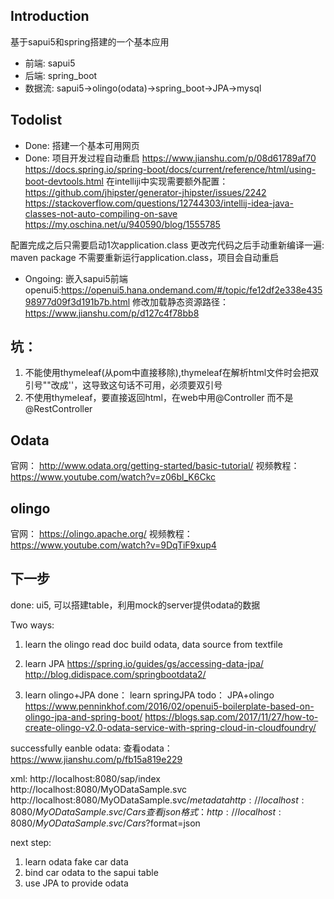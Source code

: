 ## Introduction
基于sapui5和spring搭建的一个基本应用
* 前端: sapui5
* 后端: spring_boot
* 数据流: sapui5->olingo(odata)->spring_boot->JPA->mysql

## Todolist
* Done: 搭建一个基本可用网页
* Done: 项目开发过程自动重启
https://www.jianshu.com/p/08d61789af70
https://docs.spring.io/spring-boot/docs/current/reference/html/using-boot-devtools.html
在intelliji中实现需要额外配置：
https://github.com/jhipster/generator-jhipster/issues/2242
https://stackoverflow.com/questions/12744303/intellij-idea-java-classes-not-auto-compiling-on-save
https://my.oschina.net/u/940590/blog/1555785

配置完成之后只需要启动1次application.class
更改完代码之后手动重新编译一遍: maven package
不需要重新运行application.class，项目会自动重启

* Ongoing: 嵌入sapui5前端
openui5:https://openui5.hana.ondemand.com/#/topic/fe12df2e338e43598977d09f3d191b7b.html
修改加载静态资源路径：https://www.jianshu.com/p/d127c4f78bb8


## 坑：
1. 不能使用thymeleaf(从pom中直接移除),thymeleaf在解析html文件时会把双引号""改成''，这导致这句话不可用，必须要双引号
2. 不使用thymeleaf，要直接返回html，在web中用@Controller 而不是 @RestController

## Odata
官网： http://www.odata.org/getting-started/basic-tutorial/
视频教程：https://www.youtube.com/watch?v=z06bl_K6Ckc

## olingo
官网： https://olingo.apache.org/
视频教程： https://www.youtube.com/watch?v=9DqTiF9xup4


## 下一步
done: ui5, 可以搭建table，利用mock的server提供odata的数据

Two ways:
1. learn the olingo read doc
build odata, data source from textfile

2. learn JPA
https://spring.io/guides/gs/accessing-data-jpa/
http://blog.didispace.com/springbootdata2/

3. learn olingo+JPA
done： learn springJPA
todo： JPA+olingo
https://www.penninkhof.com/2016/02/openui5-boilerplate-based-on-olingo-jpa-and-spring-boot/
https://blogs.sap.com/2017/11/27/how-to-create-olingo-v2.0-odata-service-with-spring-cloud-in-cloudfoundry/


successfully eanble odata:
查看odata：
https://www.jianshu.com/p/fb15a819e229

xml:
http://localhost:8080/sap/index
http://localhost:8080/MyODataSample.svc
http://localhost:8080/MyODataSample.svc/$metadata
http://localhost:8080/MyODataSample.svc/Cars
查看json格式：
http://localhost:8080/MyODataSample.svc/Cars?$format=json

next step:
1. learn odata fake car data
2. bind car odata to the sapui table
3. use JPA to provide odata

